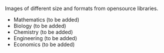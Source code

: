Images of different size and formats from opensource libraries.
- Mathematics (to be added)
- Biology (to be added)
- Chemistry (to be added)
- Engineering (to be added)
- Economics (to be added)
